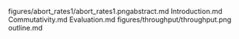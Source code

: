 
figures/abort_rates1/abort_rates1.pngabstract.md
Introduction.md
Commutativity.md
Evaluation.md
figures/throughput/throughput.png
outline.md